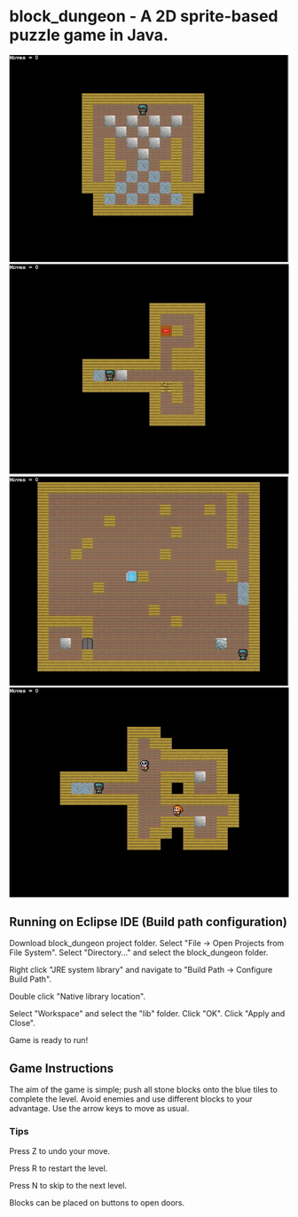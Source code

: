 # block_dungeon - A 2D sprite-based puzzle game in Java.

![alt text](https://github.com/mwall-dev/block_dungeon/blob/master/block_dungeon/lev0.JPG?raw=true)
![alt text](https://github.com/mwall-dev/block_dungeon/blob/master/block_dungeon/lev1.JPG?raw=true)
![alt text](https://github.com/mwall-dev/block_dungeon/blob/master/block_dungeon/lev2.JPG?raw=true)
![alt text](https://github.com/mwall-dev/block_dungeon/blob/master/block_dungeon/lev3.JPG?raw=true)


## Running on Eclipse IDE (Build path configuration)
Download block_dungeon project folder.
Select "File -> Open Projects from File System".
Select "Directory..." and select the block_dungeon folder.

Right click "JRE system library" and navigate to "Build Path -> Configure Build Path". 

Double click "Native library location".

Select "Workspace" and select the "lib" folder. Click "OK". Click "Apply and Close". 

Game is ready to run!


## Game Instructions
The aim of the game is simple; push all stone blocks onto the blue tiles to complete the level. Avoid enemies and use different blocks to your advantage.
Use the arrow keys to move as usual.

### Tips
Press Z to undo your move.

Press R to restart the level.

Press N to skip to the next level.

Blocks can be placed on buttons to open doors.
